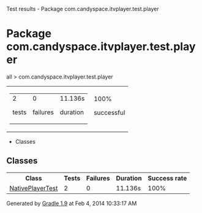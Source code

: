 Test results - Package com.candyspace.itvplayer.test.player

# Package com.candyspace.itvplayer.test.player #

all > com.candyspace.itvplayer.test.player

<table> 
 <tbody>
  <tr> 
   <td> 
    <div> 
     <table> 
      <tbody>
       <tr> 
        <td> 
         <div> 
          <div>
           2
          </div> 
          <p>tests</p> 
         </div> </td> 
        <td> 
         <div> 
          <div>
           0
          </div> 
          <p>failures</p> 
         </div> </td> 
        <td> 
         <div> 
          <div>
           11.136s
          </div> 
          <p>duration</p> 
         </div> </td> 
       </tr> 
      </tbody>
     </table> 
    </div> </td> 
   <td> 
    <div> 
     <div>
      100%
     </div> 
     <p>successful</p> 
    </div> </td> 
  </tr> 
 </tbody>
</table>

 *  Classes

## Classes ##

<table> 
 <tbody>
  <tr> 
   <th>Class</th> 
   <th>Tests</th> 
   <th>Failures</th> 
   <th>Duration</th> 
   <th>Success rate</th> 
  </tr>  
  <tr> 
   <td> <a href="com.candyspace.itvplayer.test.player.NativePlayerTest.md">NativePlayerTest</a> </td> 
   <td>2</td> 
   <td>0</td> 
   <td>11.136s</td> 
   <td>100%</td> 
  </tr> 
 </tbody>
</table>

Generated by [Gradle 1.9][] at Feb 4, 2014 10:33:17 AM


[Gradle 1.9]: http://www.gradle.org